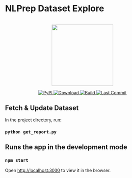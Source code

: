 # NLPrep Dataset Explore

<p align="center">
    <br>
    <img src="https://raw.githubusercontent.com/voidful/NLPrep/master/docs/img/nlprep.png" width="200"/>
    <br>
</p>
<p align="center">
    <a href="https://pypi.org/project/nlprep/">
        <img alt="PyPI" src="https://img.shields.io/pypi/v/nlprep">
    </a>
    <a href="https://github.com/voidful/NLPrep">
        <img alt="Download" src="https://img.shields.io/pypi/dm/nlprep">
    </a>
    <a href="https://github.com/voidful/NLPrep">
        <img alt="Build" src="https://img.shields.io/github/workflow/status/voidful/NLPrep/Python package">
    </a>
    <a href="https://github.com/voidful/NLPrep">
        <img alt="Last Commit" src="https://img.shields.io/github/last-commit/voidful/NLPrep">
    </a>
</p>


## Fetch & Update Dataset
In the project directory, run:
### `python get_report.py`   

## Runs the app in the development mode
### `npm start`
Open [http://localhost:3000](http://localhost:3000) to view it in the browser.

